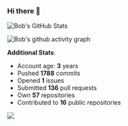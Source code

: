 ### Hi there 👋

![Bob's GitHub Stats](https://github-readme-stats.vercel.app/api?username=Bobthesoftwaredeveloper&show_icons=true&count_private=true&theme=react&hide=stars,prs,issues,contribs)

![Bob's github activity graph](https://github-readme-activity-graph-c.herokuapp.com/graph?username=BobTheSoftwareDeveloper&theme=react-dark)

**Additional Stats**:
- Account age: **3** years
- Pushed **1788** commits
- Opened **1** issues
- Submitted **136** pull requests
- Own **57** repositories
- Contributed to **16** public repositories

![](https://komarev.com/ghpvc/?username=BobTheSoftwareDeveloper)
